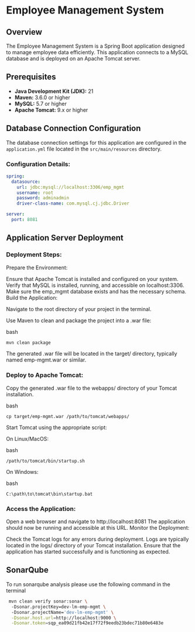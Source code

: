 # Employee Management System

## Overview

The Employee Management System is a Spring Boot application designed to manage employee data efficiently. This application connects to a MySQL database and is deployed on an Apache Tomcat server.

## Prerequisites

- **Java Development Kit (JDK):** 21
- **Maven:** 3.6.0 or higher
- **MySQL:** 5.7 or higher
- **Apache Tomcat:** 9.x or higher

## Database Connection Configuration

The database connection settings for this application are configured in the `application.yml` file located in the `src/main/resources` directory.

### Configuration Details:

```yaml
spring:
  datasource:
    url: jdbc:mysql://localhost:3306/emp_mgmt
    username: root
    password: adminadmin
    driver-class-name: com.mysql.cj.jdbc.Driver

server:
  port: 8081

```
## Application Server Deployment

### Deployment Steps:

Prepare the Environment:

Ensure that Apache Tomcat is installed and configured on your system.
Verify that MySQL is installed, running, and accessible on localhost:3306.
Make sure the emp_mgmt database exists and has the necessary schema.
Build the Application:

Navigate to the root directory of your project in the terminal.

Use Maven to clean and package the project into a .war file:

bash
```bash
mvn clean package
```

The generated .war file will be located in the target/ directory, typically named emp-mgmt.war or similar.

### Deploy to Apache Tomcat:

Copy the generated .war file to the webapps/ directory of your Tomcat installation.

bash
```
cp target/emp-mgmt.war /path/to/tomcat/webapps/
```
Start Tomcat using the appropriate script:

On Linux/MacOS:

bash
```
/path/to/tomcat/bin/startup.sh
```

On Windows:

bash
```
C:\path\to\tomcat\bin\startup.bat
```

### Access the Application:

Open a web browser and navigate to http://localhost:8081
The application should now be running and accessible at this URL.
Monitor the Deployment:

Check the Tomcat logs for any errors during deployment. Logs are typically located in the logs/ directory of your Tomcat installation.
Ensure that the application has started successfully and is functioning as expected.

## SonarQube
To run sonarqube analysis please use the following command in the terminal
```bash
 mvn clean verify sonar:sonar \                                   
  -Dsonar.projectKey=dev-lm-emp-mgmt \                   
  -Dsonar.projectName='dev-lm-emp-mgmt' \
  -Dsonar.host.url=http://localhost:9000 \
  -Dsonar.token=sqp_ea09d21fb42e17f72f9eedb23bdec71b80e6483e
```